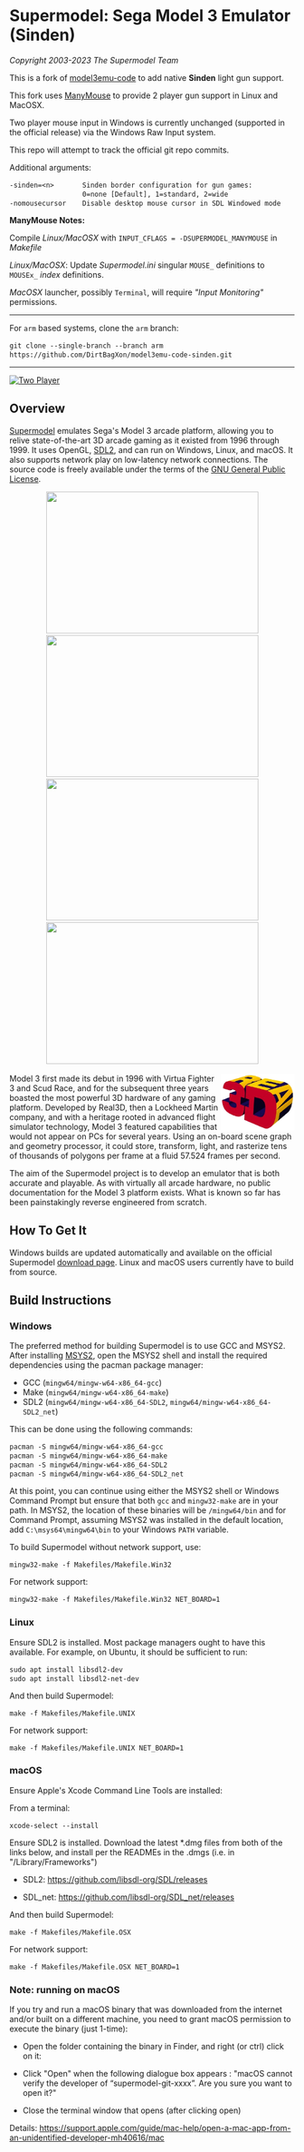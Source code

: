 # Supermodel: Sega Model 3 Emulator (Sinden)
*Copyright 2003-2023 The Supermodel Team*

This is a fork of [model3emu-code](https://www.supermodel3.com) to add native **Sinden** light gun support.

This fork uses [ManyMouse](https://github.com/icculus/manymouse) to provide 2 player gun support in Linux and MacOSX.

Two player mouse input in Windows is currently unchanged (supported in the official release) via the Windows Raw Input system.

This repo will attempt to track the official git repo commits.

Additional arguments:

    -sinden=<n>       Sinden border configuration for gun games:
                      0=none [Default], 1=standard, 2=wide
    -nomousecursor    Disable desktop mouse cursor in SDL Windowed mode

**ManyMouse Notes:**

Compile _Linux/MacOSX_ with `INPUT_CFLAGS = -DSUPERMODEL_MANYMOUSE` in _Makefile_

_Linux/MacOSX_: Update _Supermodel.ini_ singular `MOUSE_` definitions to `MOUSEx_` _index_ definitions.

_MacOSX_ launcher, possibly `Terminal`, will require _"Input Monitoring"_ permissions.

---

For `arm` based systems, clone the `arm` branch:

    git clone --single-branch --branch arm https://github.com/DirtBagXon/model3emu-code-sinden.git

---
[![Two Player](https://img.youtube.com/vi/qplfGymaDPI/maxresdefault.jpg)](https://www.youtube.com/watch?v=qplfGymaDPI)

<!-- ![model3](screenshot.png) -->

## Overview

[Supermodel](https://supermodel3.com) emulates Sega's Model 3 arcade platform, allowing you to relive state-of-the-art 3D arcade gaming as it existed from 1996 through 1999. It uses OpenGL, [SDL2](https://libsdl.org), and can run on Windows, Linux, and macOS. It also supports network play on low-latency network connections. The source code is freely available under the terms of the [GNU General Public License](http://www.gnu.org/copyleft/gpl.html).

<p align="center">
  <img src="Docs/Images/Daytona2_1.gif" width="375" height="250" /> <img src="Docs/Images/LAMachin.gif" width="375" height="250" />
  <img src="Docs/Images/StarWars.gif" width="375" height="250" /> <img src="Docs/Images/FVipers2.gif" width="375" height="250" />
</p>

<img src="Docs/Images/Real3D_Logo.png" align="right" height="100"> Model 3 first made its debut in 1996 with Virtua Fighter 3 and Scud Race, and for the subsequent three years boasted the most powerful 3D hardware of any gaming platform. Developed by Real3D, then a Lockheed Martin company, and with a heritage rooted in advanced flight simulator technology, Model 3 featured capabilities that would not appear on PCs for several years. Using an on-board scene graph and geometry processor, it could store, transform, light, and rasterize tens of thousands of polygons per frame at a fluid 57.524 frames per second.

The aim of the Supermodel project is to develop an emulator that is both accurate and playable. As with virtually all arcade hardware, no public documentation for the Model 3 platform exists. What is known so far has been painstakingly reverse engineered from scratch.

## How To Get It

Windows builds are updated automatically and available on the official Supermodel [download page](https://supermodel3.com/Download.html). Linux and macOS users currently have to build from source.

## Build Instructions

### Windows

The preferred method for building Supermodel is to use GCC and MSYS2. After installing [MSYS2](https://msys2.org), open the MSYS2 shell and install the required dependencies using the pacman package manager:

- GCC (```mingw64/mingw-w64-x86_64-gcc```)
- Make (```mingw64/mingw-w64-x86_64-make```)
- SDL2 (```mingw64/mingw-w64-x86_64-SDL2```, ```mingw64/mingw-w64-x86_64-SDL2_net```)

This can be done using the following commands:

```
pacman -S mingw64/mingw-w64-x86_64-gcc
pacman -S mingw64/mingw-w64-x86_64-make
pacman -S mingw64/mingw-w64-x86_64-SDL2
pacman -S mingw64/mingw-w64-x86_64-SDL2_net
```

At this point, you can continue using either the MSYS2 shell or Windows Command Prompt but ensure that both ```gcc``` and ```mingw32-make``` are in your path. In MSYS2, the location of these binaries will be ```/mingw64/bin``` and for Command Prompt, assuming MSYS2 was installed in the default location, add ```C:\msys64\mingw64\bin``` to your Windows ```PATH``` variable.

To build Supermodel without network support, use:

```
mingw32-make -f Makefiles/Makefile.Win32
```

For network support:

```
mingw32-make -f Makefiles/Makefile.Win32 NET_BOARD=1
```

### Linux

Ensure SDL2 is installed. Most package managers ought to have this available. For example, on Ubuntu, it should be sufficient to run:

```
sudo apt install libsdl2-dev
sudo apt install libsdl2-net-dev
```

And then build Supermodel:

```
make -f Makefiles/Makefile.UNIX
```

For network support:

```
make -f Makefiles/Makefile.UNIX NET_BOARD=1
```

### macOS

Ensure Apple's Xcode Command Line Tools are installed:

From a terminal:
```
xcode-select --install
```

Ensure SDL2 is installed.  Download the latest *.dmg files from both of the links below, and install per the READMEs in the .dmgs (i.e. in "/Library/Frameworks")

* SDL2: https://github.com/libsdl-org/SDL/releases

* SDL_net: https://github.com/libsdl-org/SDL_net/releases


And then build Supermodel:

```
make -f Makefiles/Makefile.OSX
```

For network support:

```
make -f Makefiles/Makefile.OSX NET_BOARD=1
```

### Note: running on macOS
If you try and run a macOS binary that was downloaded from the internet and/or built on a different machine, you need to grant macOS permission to execute the binary (just 1-time):

* Open the folder containing the binary in Finder, and right (or ctrl) click on it:

* Click "Open" when the following dialogue box appears : "macOS cannot verify the developer of “supermodel-git-xxxx”. Are you sure you want to open it?"

* Close the terminal window that opens (after clicking open)

Details: https://support.apple.com/guide/mac-help/open-a-mac-app-from-an-unidentified-developer-mh40616/mac
